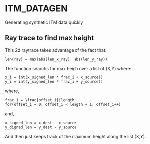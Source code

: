 # ITM_DATAGEN
Generating synthetic ITM data quickly

## Ray trace to find max height
This 2d raytrace takes advantage of the fact that:

	len(ray) = max(abs(len_x_ray), abs(len_y_ray))
	
The function searchs for max heigh over a list of (X,Y) where:

	x_i = int(x_signed_len * frac_i + x_source))
	y_i = int(y_signed_len * frac_i + y_source))
	
where,

	frac_i = \frac{offset_i}{length}
	for(offset_i = 0; offset_i < length + 1; offset_i++)
and,

	x_signed_len = x_dest - x_source
	y_digned_len = y_dest - y_source
	
And then just keeps track of the maximum height along the list (X,Y).
	
